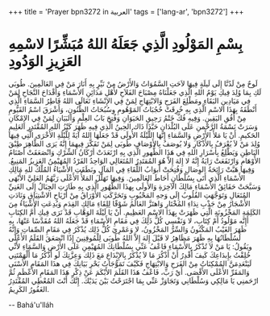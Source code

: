 +++
title = 'Prayer bpn3272 in العربية'
tags = ['lang-ar', 'bpn3272']
+++
# بِسْمِ المَوْلُودِ الَّذِي جَعَلَهُ اللهُ مُبَشِّرًا لاسْمِهِ العَزِيزِ الوَدُودِ
 
لَوحٌ مِنْ لَدُنَّا إِلَى لَيلَةٍ فِيهَا لاَحَتِ السَّمُوَاتُ وَالأَرْضُ مِنْ نَيِّرٍ بِهِ أَنَارَ مَنْ فِي العَالَمِينَ. طُوبَى لَكِ بِمَا وُلِدَ فِيكِ يَوْمُ اللهِ الَّذِي جَعَلْنَاهُ مِصْبَاحَ الفَلاَحِ لأَهْلِ مَدَائِنِ اَلأَسْمَاءِ وَأَقْدَاحَ ‌النَّجَاحِ ‌لِمَنْ فِي مَيَادِينِ البَقَاءِ ومَطْلِعَ الفَرَحِ وَالابْتِهَاجِ لِمَنْ فِي الإِنْشَاءِ تَعَالَى‌ اللهُ ‌فَاطِرُ السَّمَاءِ الَّذِي‌ أَنْطَقَهُ بِهَذَا الاسْمِ الَّذِي بِهِ خُرِقَتْ حُجُبَاتُ المَوْهُومِ وِسُبُحَاتُ الظُّنُونِ، وَأَشْرَقَ اسْمُ القَيُّومِ ‌مِنْ ‌أُفُقِ ‌اليَقِينِ. وَفِيهِ فُكَّ خَتْمُ رَحِيقِ الحَيَوَانِ وَفُتِحَ بَابُ العِلْمِ وَاَلبَيَانِ  لِمَنْ فِي الإِمْكَانِ وَسَرَتْ نَسْمَةُ الرَّحْمنِ عَلَى البُلْدَانِ حَبَّذَا ذَاك الحِينُ ‌الَّذِي فِيهِ ‌ظَهَرَ كَنْزُ اللهِ ‌المُقْتَدِرِ العَلِيمِ ‌الحَكيمِ. أَنْ يَا مَلأَ الأَرْضِ وَالسَّمَاءِ إِنَّهَا اللَّيْلَةُ‌ الأُولَى ‌قَدْ جَعَلَهَا اللهُ‌ آيَةً ‌لِلَّيْلَةِ‌ الأُخْرَى الَّتِي فِيهَا وُلِدَ مَنْ لاَ يُعْرَفُ بِالأَذْكَارِ وَلا يُوصَفُ بِالأَوْصَافِ ‌طُوبَى ‌لِمَنْ تَفَكَّرَ فِيهِمَا إِنَّهُ يَرَى ‌الظَّاهِرَ طِبْقَ ‌البَاطِنِ وَيَطَّلِعُ بِأَسْرَارِ اللهِ ‌فِي هَذَا الظُّهورِ الَّذِي بِهِ ارْتَعَدَتْ أرْكَانُ الشِّرْكِ وَانْصَعَقَتْ أَصْنَامُ ‌الأَوْهَامِ وَارْتَفَعَتْ رَايَةُ إِنَّهُ لا إِلهَ إِلاَّ هُوَ المُقتَدِرُ المُتَعَالِي الوَاحِدُ الفَرْدُ المُهَيْمِنُ ‌العَزِيزُ المَنِيعُ. وَفِيهَا هَبَّتْ رَائِحَةُ الوِصَالِ وَفُتِحَتْ أَبوَابُ اللِّقَاءِ فِي المَآلِ ونَطَقَتِ الأَشْيَاءُ المُلْكُ للهِ مَالِكِ الأَسْمَاءِ الَّذِي أَتَى بِسُلْطَانٍ أَحَاطَ العَالَمِينَ. وَفِيهَا تَهَلَّلَ المَلأُ الأَعْلَى رَبَّهُمُ العَلِيَّ الأَبْهَى وَسَبَّحَتْ حَقَائِقُ الأَسْمَاءِ مَالِكَ الآخِرَةِ  وَالأُولَى بِهذَا الظُّهُورِ الَّذِي بِهِ ‌طَارَتِ ‌الجِبَالُ ‌إِلَى الغَنِيِّ المُتَعَالِ وَتَوَجَّهَتِ‌ القُلُوبُ إِلَى وَجهِ المَحْبُوبِ وَتَحَرَّكَتِ الأَوْرَاقُ مِنْ أَرْيَاحِ‌ الاشْتِيَاقِ وَنَادَتِ الأَشْجَارُ مِنْ جَذْبِ نِدَاءِ المُخْتَارِ وَاهتَزَّ العَالَمُ ‌شَوْقًا لِلِقَاءِ مَالِكِ القِدَمِ وَبُدِعَتِ ‌الأَشْيَاءُ مِنَ الكَلِمَةِ المَخْزُونَةِ الَّتِي ظَهَرَتْ بِهَذَا الاسْمِ العَظِيمِ. أَنْ يَا لَيْلَةَ الوَهَّابِ قَدْ نَرَى فِيكِ أُمَّ الكِتَابِ أَإِنَّه مَوْلُودُ أَمْ كِتَابِ، لا وَنَفْسِي كُلُّ ذَلِكَ فِي مَقَامِ ‌الأَسْمَاءِ قَدْ جَعَلَهُ اللهُ مُقَدَّسًا عَنْهَا، بِهِ ‌ظَهَرَ الغَيْبُ‌ المَكْنُونُ وَالسِّرُّ المَخْزُونُ، لا وَعَمْرِيَ كُلُّ ذَلِك يُذْكَرُ فِي مَقَامِ الصِّفاتِ وَإِنَّهُ لَسُلْطَانُهَا بِهِ ظَهَرَ مَظَاهِرُ لا قَبْلَ إِلهَ إِلاَّ اللهُ طُوبَى لِلْمُوقِنِينَ‌ إِذًا انْصَعَقَ‌ القَلَمُ الأَعْلَى ويَقُولُ: يَا مَنْ لاَ تُذْكَرُ بِالأَسْمَاءِ فَاعْفُ عَنِّي بِسُلْطَانِكَ المُهَيْمِنِ عَلَى الأَرْضِ وَالسَّمَاءِ لأَنِّي خُلِقْتُ بإِبدَاعِكَ   كَيفَ أَقْدِرُ أَنْ أَذْكُرَ مَا لاَ يُذْكَرُ بِالإِبْدَاعِ مَعَ ذَلِك وَعِزَّتِكَ‌ لَو أَذْكُرُ مَا أَلْهَمْتَنِي‌ لَيَنْعَدِمَنَّ ‌المُمْكِنَاتُ مِنْ الفَرَحِ وَالابْتِهَاجِ فَكَيْفَ تَمَوُّجَاتُ بَحْرِ بَيَانِكَ فِي هذَا المَقَامِ الأَسْنَى وَالمَقَرِّ الأَعْلَى الأَقْصَى. أَيْ رَبِّ، فَاعْفُ هَذَا القَلَمَ الأَبْكَمَ عَنْ ذِكْرِ هَذَا المَقَامِ الأَعْظَمِ ثُمَّ‌ ارْحَمنِي يَا مَالِكِي وَسُلْطَانِي وَتَجَاوَزْ عَنِّي بِمَا اجْتَرَحْتُ بَيْنَ يَدَيْكَ. إِنَّكَ أَنْتَ المُعْطِي المُقْتَدِرُ الغَفُورُ الكَرِيمُ.

-- Bahá'u'lláh
